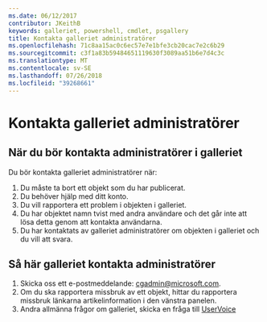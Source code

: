 ```yaml
---
ms.date: 06/12/2017
contributor: JKeithB
keywords: galleriet, powershell, cmdlet, psgallery
title: Kontakta galleriet administratörer
ms.openlocfilehash: 71c8aa15ac0c6ec57e7e1bfe3cb20cac7e2c6b29
ms.sourcegitcommit: c3f1a83b59484651119630f3089aa51b6e7d4c3c
ms.translationtype: MT
ms.contentlocale: sv-SE
ms.lasthandoff: 07/26/2018
ms.locfileid: "39268661"
---
```

# <a name="contact-gallery-administrators"></a>Kontakta galleriet administratörer

## <a name="when-to-contact-gallery-administrators"></a>När du bör kontakta administratörer i galleriet

Du bör kontakta galleriet administratörer när:

1. Du måste ta bort ett objekt som du har publicerat.
2. Du behöver hjälp med ditt konto.
3. Du vill rapportera ett problem i objekten i galleriet.
4. Du har objektet namn tvist med andra användare och det går inte att lösa detta genom att kontakta användarna.
5. Du har kontaktats av galleriet administratörer om objekten i galleriet och du vill att svara.

## <a name="how-to-contact-gallery-administrators"></a>Så här galleriet kontakta administratörer

1. Skicka oss ett e-postmeddelande: cgadmin@microsoft.com.
2. Om du ska rapportera missbruk av ett objekt, hittar du rapportera missbruk länkarna artikelinformation i den vänstra panelen.
3. Andra allmänna frågor om galleriet, skicka en fråga till [UserVoice](http://windowsserver.uservoice.com/forums/301869-powershell)